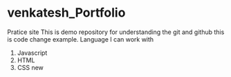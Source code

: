 # venkatesh_Portfolio
Pratice site
This is demo repository for understanding the git and github
this is code change example.
Language I can work with
1. Javascript
2. HTML
3. CSS
new 
